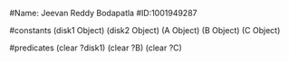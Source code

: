 #Name: Jeevan Reddy Bodapatla
#ID:1001949287

#constants
(disk1 Object)
(disk2 Object)
(A Object)
(B Object)
(C Object)


#predicates
(clear ?disk1)
(clear ?B)
(clear ?C)

